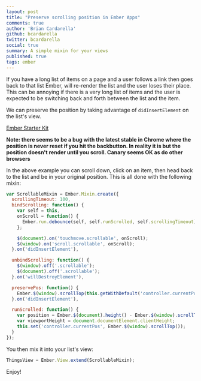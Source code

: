 ```yaml
---
layout: post
title: "Preserve scrolling position in Ember Apps"
comments: true
author: 'Brian Cardarella'
github: bcardarella
twitter: bcardarella
social: true
summary: A simple mixin for your views
published: true
tags: ember
---
```


If you have a long list of items on a page and a user follows a link
then goes back to that list Ember, will re-render the list and the user
loses their place. This can be annoying if there is a very long list of
items and the user is expected to be switching back and forth between
the list and the item.

We can preserve the position by taking advantage of `didInsertElement`
on the list's view.

<a class="jsbin-embed"
href="http://emberjs.jsbin.com/nevaxipe/2/embed?output">Ember Starter
Kit</a><script src="http://static.jsbin.com/js/embed.js"></script>

**Note: there seems to be a bug with the latest stable in Chrome where
the position is never reset if you hit the backbutton. In reality it is
but the position doesn't render until you scroll. Canary seems OK as do
other browsers**

In the above example you can scroll down, click on an item, then head
back to the list and be in your original position. This is all done with
the following mixin:

```javascript
var ScrollableMixin = Ember.Mixin.create({
  scrollingTimeout: 100,
  bindScrolling: function() {
    var self = this,
    onScroll = function() {
      Ember.run.debounce(self, self.runScrolled, self.scrollingTimeout);
    };

    $(document).on('touchmove.scrollable', onScroll);
    $(window).on('scroll.scrollable', onScroll);
  }.on('didInsertElement'),

  unbindScrolling: function() {
    $(window).off('.scrollable');
    $(document).off('.scrollable');
  }.on('willDestroyElement'),

  preservePos: function() {
    Ember.$(window).scrollTop(this.getWithDefault('controller.currentPos', 0));
  }.on('didInsertElement'),

  runScrolled: function() {
    var position = Ember.$(document).height() - Ember.$(window).scrollTop();
    var viewportHeight = document.documentElement.clientHeight;
    this.set('controller.currentPos', Ember.$(window).scrollTop());
  }
});
```

You then mix it into your list's view:

```javascript
ThingsView = Ember.View.extend(ScrollableMixin);
```

Enjoy!
